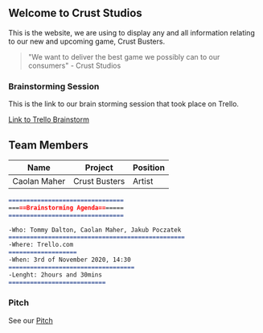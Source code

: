## Welcome to Crust Studios

This is the website, we are using to display any and all information relating to our new and upcoming game, Crust Busters.

> "We want to deliver the best game we possibly can to our consumers" - Crust Studios

### Brainstorming Session

This is the link to our brain storming session that took place on Trello. 

[Link to Trello Brainstorm](https://trello.com/b/SqLeDgHZ/game-dev-brainstorm)

## Team Members
| Name         | Project       | Position    |
| ------------ | ------------- | ----------- |
| Caolan Maher | Crust Busters | Artist      |

```markdown
================================
=====Brainstorming Agenda=======
================================

-Who: Tommy Dalton, Caolan Maher, Jakub Poczatek
=================================================
-Where: Trello.com
===================
-When: 3rd of November 2020, 14:30
===================================
-Lenght: 2hours and 30mins
===========================
```

### Pitch
See our [Pitch](https://youtu.be/F4rMwYagxwk)
